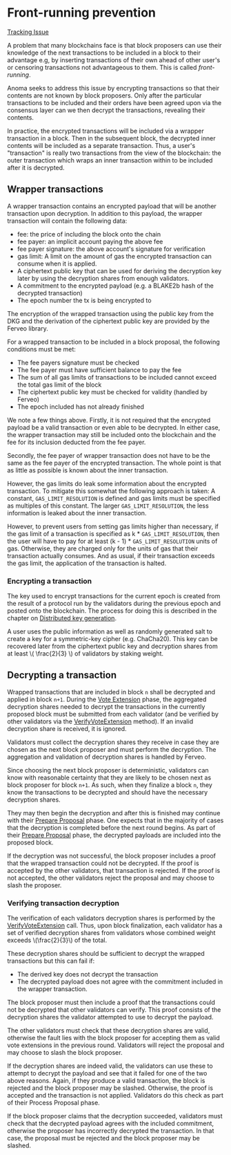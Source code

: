 # Front-running prevention

[Tracking Issue](https://github.com/anoma/anoma/issues/42)

A problem that many blockchains face is that block proposers can use their
knowledge of the next transactions to be included in a block to their 
advantage e.g, by inserting transactions of their own ahead of other user's
or censoring transactions not advantageous to them. This is called 
*front-running*.

Anoma seeks to address this issue by encrypting transactions so that their
contents are not known by block proposers. Only after the particular transactions
to be included and their orders have been agreed upon via the consensus layer
can we then decrypt the transactions, revealing their contents.

In practice, the encrypted transactions will be included via a wrapper
transaction in a block. Then in the subsequent block, the decrypted inner 
contents will be included as a separate transaction. Thus, a user's 
"transaction" is really two transactions from the view of the blockchain: the
outer transaction which wraps an inner transaction within to be included 
after it is decrypted.

## Wrapper transactions

A wrapper transaction contains an encrypted payload that will be another
transaction upon decryption. In addition to this payload, the wrapper 
transaction will contain the following data:
 * fee: the price of including the block onto the chain
 * fee payer: an implicit account paying the above fee
 * fee payer signature: the above account's signature for verification
 * gas limit: A limit on the amount of gas the encrypted transaction can
   consume when it is applied.
 * A ciphertext public key that can be used for deriving the decryption key later by 
   using the decryption shares from enough validators.
 * A commitment to the encrypted payload (e.g. a BLAKE2b hash of the decrypted
   transaction)
 * The epoch number the tx is being encrypted to
 
The encryption of the wrapped transaction using the public key from the DKG
and the derivation of the ciphertext public key are provided by the Ferveo
library.

For a wrapped transaction to be included in a block proposal, the following 
conditions must be met:
 * The fee payers signature must be checked
 * The fee payer must have sufficient balance to pay the fee
 * The sum of all gas limits of transactions to be included cannot exceed
   the total gas limit of the block
 * The ciphertext public key must be checked for validity (handled by Ferveo)
 * The epoch included has not already finished

We note a few things above. Firstly, it is not required that the encrypted
payload be a valid transaction or even able to be decrypted. In either case,
the wrapper transaction may still be included onto the blockchain and the fee
for its inclusion deducted from the fee payer.

Secondly, the fee payer of wrapper transaction does not have to be the same
as the fee payer of the encrypted transaction. The whole point is that as
little as possible is known about the inner transaction.

However, the gas limits do leak some information about the encrypted transaction.
To mitigate this somewhat the following approach is taken: A constant, 
`GAS_LIMIT_RESOLUTION` is defined and gas limits must be specified as multiples
of this constant. The larger `GAS_LIMIT_RESOLUTION`, the less information is
leaked about the inner transaction.

However, to prevent users from setting gas limits higher than necessary, if the gas limit of a transaction is specified as 
k * `GAS_LIMIT_RESOLUTION`, then the user will have to pay for at least 
(k - 1) * `GAS_LIMIT_RESOLUTION` units of gas. Otherwise, they are charged only
for the units of gas that their transaction actually consumes. And as usual, if
their transaction exceeds the gas limit, the application of the transaction
is halted.

### Encrypting a transaction
The key used to encrypt transactions for the current epoch is created from the
result of a protocol run by the validators during the previous epoch and posted onto the blockchain. The
process for doing this is described in the chapter on [Distributed key generation](../dkg.md).

A user uses the public information as well as randomly generated salt to create
a key for a symmetric-key cipher (e.g. ChaCha20).  This key can be recovered
later from the ciphertext public key and decryption shares from at least 
\\( \frac{2}{3} \\) of validators by staking weight.

## Decrypting a transaction

Wrapped transactions that are included in block `n` shall be decrypted and 
applied in block `n+1`. During the [Vote Extension](https://github.com/tendermint/spec/blob/master/rfc/004-abci%2B%2B.md#vote-extensions)
phase, the aggregated decryption shares needed to decrypt the transactions 
in the currently proposed block must be submitted from each validator (and be 
verified by other validators via the [VerifyVoteExtension](https://github.com/tendermint/spec/blob/master/rfc/004-abci%2B%2B.md#vote-extensions)
method). If an invalid decryption share is received, it is ignored.

Validators must collect the decryption shares they receive in case they 
are chosen as the next block proposer and must perform the decryption. The 
aggregation and validation of decryption shares is handled by Ferveo.

Since choosing the next block proposer is deterministic, validators can
know with reasonable certainty that  they are likely to be chosen next as
block proposer for block `n+1`. As such, when they finalize a block `n`, 
they know the transactions to be decrypted and should have the necessary 
decryption shares.

They may then begin the decryption and after this is finished may continue 
with their [Prepare Proposal](https://github.com/tendermint/spec/blob/master/rfc/004-abci%2B%2B.md#prepare-proposal)
phase. One expects that in the majority of cases that the decryption is 
completed before the next round begins. As part of their [Prepare Proposal](https://github.com/tendermint/spec/blob/master/rfc/004-abci%2B%2B.md#prepare-proposal)
phase, the decrypted payloads are included into the proposed block. 

If the decryption was not successful, the block proposer includes a proof 
that the wrapped transaction could not be decrypted. If the proof is 
accepted by the other validators, that transaction is rejected. If the proof
is not accepted, the other validators reject the proposal and may choose to
slash the proposer.

### Verifying transaction decryption

The verification of each validators decryption shares is performed by the
[VerifyVoteExtension](https://github.com/tendermint/spec/blob/master/rfc/004-abci%2B%2B.md#vote-extensions)
call. Thus, upon block finalization, each validator
has a set of verified decryption shares from validators whose combined 
weight exceeds \\(\frac{2}{3}\\) of the total.

These decryption shares should be sufficient to decrypt the wrapped 
transactions but this can fail if:
 * The derived key does not decrypt the transaction
 * The decrypted payload does not agree with the commitment included in the
   wrapper transaction.

The block proposer must then include a proof that the transactions could not
be decrypted that other validators can verify. This proof consists of the 
decryption shares the validator attempted to use to decrypt the payload.

The other validators must check that these decryption shares are valid,
otherwise the fault lies with the block proposer for accepting them as
valid vote extensions in the previous round. Validators will reject the 
proposal and may choose to slash the block proposer.

If the decryption shares are indeed valid, the validators can use these to 
attempt to decrypt the payload and see that it failed for one of the two
above reasons. Again, if they produce a valid transaction, the block is 
rejected and the block proposer may be slashed. Otherwise, the proof is 
accepted and the transaction is not applied. Validators do this check as 
part of their Process Proposal phase.

If the block proposer claims that the decryption succeeded, validators must
check that the decrypted payload agrees with the included commitment, 
otherwise the proposer has incorrectly decrypted the transaction. In that
case, the proposal must be rejected and the block proposer may be slashed.
